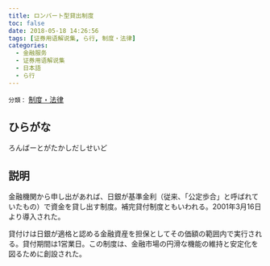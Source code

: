 ```yaml
---
title: ロンバート型貸出制度
toc: false
date: 2018-05-18 14:26:56
tags: [证券用语解说集, ら行, 制度・法律]
categories:
  - 金融服务
  - 证券用语解说集
  - 日本語
  - ら行
---
```


`分類：` [制度・法律](/tags/制度・法律/)

## ひらがな

ろんばーとがたかしだしせいど

## 説明

金融機関から申し出があれば、日銀が基準金利（従来、「公定歩合」と呼ばれていたもの）で資金を貸し出す制度。補完貸付制度ともいわれる。2001年3月16日より導入された。

貸付けは日銀が適格と認める金融資産を担保としてその価額の範囲内で実行される。貸付期間は1営業日。この制度は、金融市場の円滑な機能の維持と安定化を図るために創設された。
